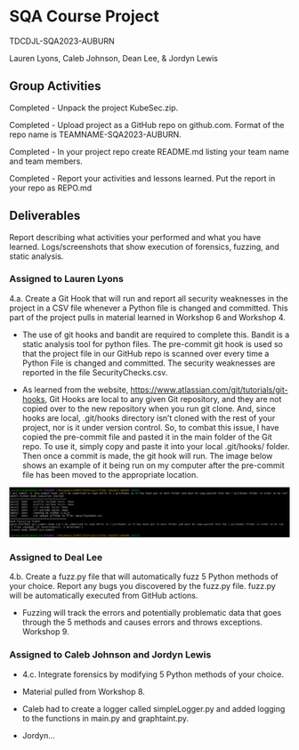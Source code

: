 # SQA Course Project
TDCDJL-SQA2023-AUBURN

Lauren Lyons, Caleb Johnson, Dean Lee, & Jordyn Lewis

## Group Activities
Completed - Unpack the project KubeSec.zip.

Completed - Upload project as a GitHub repo on github.com. Format of the repo name is TEAMNAME-SQA2023-AUBURN.

Completed - In your project repo create README.md listing your team name and team members.

Completed - Report your activities and lessons learned. Put the report in your repo as REPO.md

## Deliverables

Report describing what activities your performed and what you have learned.
Logs/screenshots that show execution of forensics, fuzzing, and static analysis.

### Assigned to Lauren Lyons
4.a. Create a Git Hook that will run and report all security weaknesses in the project in a CSV file whenever a Python file is changed and committed.
This part of the project pulls in material learned in Workshop 6 and Workshop 4. 

- The use of git hooks and bandit are required to complete this. Bandit is a static analysis tool for python files. The pre-commit git hook is used so that the project file in our GitHub repo is scanned over every time a Python File is changed and committed. The security weaknesses are reported in the file SecurityChecks.csv.

- As learned from the website, https://www.atlassian.com/git/tutorials/git-hooks, Git Hooks are local to any given Git repository, and they are not copied over to the new repository when you run git clone. And, since hooks are local, .git/hooks directory isn’t cloned with the rest of your project, nor is it under version control. So, to combat this issue, I have copied the pre-commit file and pasted it in the main folder of the Git repo. To use it, simply copy and paste it into your local .git/hooks/ folder. Then once a commit is made, the git hook will run. The image below shows an example of it being run on my computer after the pre-commit file has been moved to the appropriate location.

![alt text](https://github.com/snoylnerual/TCDJL-SQA2023-AUBURN/blob/main/GitHooksScreenshot.png?raw=true)

### Assigned to Deal Lee
4.b. Create a fuzz.py file that will automatically fuzz 5 Python methods of your choice. Report any bugs you discovered by the fuzz.py file. fuzz.py will
be automatically executed from GitHub actions.
- Fuzzing will track the errors and potentially problematic data that goes through the 5 methods and causes errors and throws exceptions. Workshop 9.

### Assigned to Caleb Johnson and Jordyn Lewis
- 4.c. Integrate forensics by modifying 5 Python methods of your choice.

- Material pulled from Workshop 8.
- Caleb had to create a logger called simpleLogger.py and added logging to the functions in main.py and graphtaint.py.
- Jordyn...
